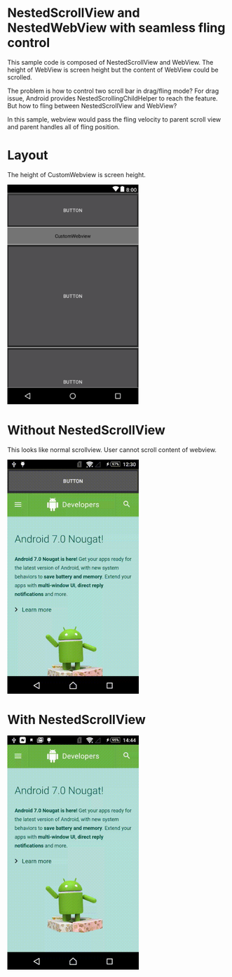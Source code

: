 # NestedScrollView and NestedWebView with seamless fling control

This sample code is composed of NestedScrollView and WebView. The height of WebView is screen height but the content of WebView could be scrolled. 

The problem is how to control two scroll bar in drag/fling mode? For drag issue, Android provides NestedScrollingChildHelper to reach the feature. But how to fling between NestedScrollView and WebView? 

In this sample, webview would pass the fling velocity to parent scroll view and parent handles all of fling position.

# Layout
The height of CustomWebview is screen height.

<img src="layout.png" width="300" />


# Without NestedScrollView
This looks like normal scrollview. User cannot scroll content of webview.

<img src="original.gif" width="300" />

# With NestedScrollView

<img src="demo.gif" width="300" />
